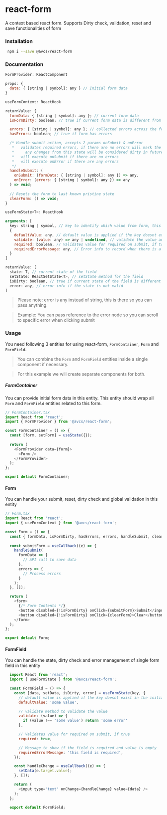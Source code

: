 # react-form
A context based react form. Supports Dirty check, validation, reset and save functionalities of form

### Installation
```bash
 npm i --save @avcs/react-form
```

### Documentation
```javascript
FormProvider: ReactComponent

props: {
  data: { [string | symbol]: any } // Initial form data
}
```

```javascript
useFormContext: ReactHook

returnValue: {
  formData: { [string | symbol]: any }; // current form data
  isFormDirty: boolean; // true if current form data is different from last known pristine state

  errors: { [string | symbol]: any }; // collected errors across the form
  hasErrors: boolean; // true if form has errors

  /* Handle submit action, accepts 2 params onSubmit & onError
   *   validates required errors, if there are no errors will mark the current formState as pristine
   *     any changes from this state will be considered dirty in future
   *   will execute onSubmit if there are no errors
   *   will execute onError if there are any errors
   */
  handleSubmit: (
    onSubmit: (formData: { [string | symbol]: any }) => any,
    onError: (errors: { [string | symbol]: any }) => any
  ) => void;
  
  // Resets the form to last known pristine state
  clearForm: () => void;
}
```

```javascript
useFormState<T>: ReactHook

arguments: [
  key: string | symbol, // key to identify which value from form, this field is associated with
  {
    defaultValue: any, // default value is applied if the key doesnt exist in the initial form
    validate: (value: any) => any | undefined, // validate the value and return error or undefined if no errors
    required: boolean, // Validates value for required on submit, if true
    requiredErrorMessage: any, // Error info to record when there is a require error
  }
]

returnValue: [
  state: T, // current state of the field
  setState: ReactSetState<T>, // setState method for the field
  isDirty: boolean, // true if current state of the field is different from last known pristine state
  error: any, // error info if the state is not valid
]
```

> Please note: error is any instead of string, this is there so you can pass anything.

> Example: You can pass reference to the error node so you can scroll to specific error when clicking submit

### Usage
You need following 3 entities for using react-form, `FormContainer`, `Form` and `FormField`.

> You can combine the `Form` and `FormField` entities inside a single component if necessary.

> For this example we will create separate components for both.

##### FormContainer
You can provide initial form data in this entity. This entity should wrap all `Form` and `FormField` entities related to this form.

```javascript
// FormContainer.tsx
import React from 'react';
import { FormProvider } from '@avcs/react-form';

const FormContainer = () => {
  const [form, setForm] = useState({});
  
  return (
    <FormProvider data={form}>
      <Form />
    </FormProvider>
  );
};

export default FormContainer;
```

#### Form
You can handle your submit, reset, dirty check and global validation in this entity

```javascript
// Form.tsx
import React from 'react';
import { useFormContext } from '@avcs/react-form';

const Form = () => {
  const { formData, isFormDirty, hasErrors, errors, handleSubmit, clearForm } = useFormContext();
  
  const submitForm = useCallback((e) => {
    handleSubmit(
      formData => {
        // API call to save data
      },
      errors => {
        // Process errors
      }
    );
  }, []);

  return (
    <form>
      {/* Form Contents */}
      <button disabled={!isFormDirty} onClick={submitForm}>Submit</input>
      <button disabled={!isFormDirty} onClick={clearForm}>Clear</button>
    </form>
  );
};

export default Form;
```

#### FormField
You can handle the state, dirty check and error management of single form field in this entity

```javascript
  import React from 'react';
  import { useFormState } from '@avcs/react-form';

  const FormField = () => {
    const [data, setData, isDirty, error] = useFormState(key, {
      // default value is applied if the key doesnt exist in the initial form
      defaultValue: 'some value',

      // validate method to validate the value
      validate: (value) => {
        if (value !== 'some value') return 'some error'
      },

      // Validates value for required on submit, if true
      required: true,

      // Message to show if the field is required and value is empty
      requiredErrorMessage: 'this field is required',
    });

    const handleChange = useCallback((e) => {
      setData(e.target.value);
    }, []);

    return (
      <input type="text" onChange={handleChange} value={data} />
    );
  };

  export default FormField;
```
